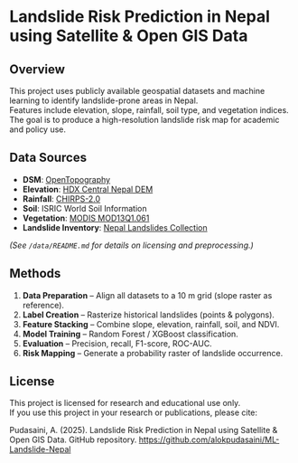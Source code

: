 # Landslide Risk Prediction in Nepal using Satellite & Open GIS Data

## Overview
This project uses publicly available geospatial datasets and machine learning to identify landslide-prone areas in Nepal.  
Features include elevation, slope, rainfall, soil type, and vegetation indices.  
The goal is to produce a high-resolution landslide risk map for academic and policy use.

## Data Sources
- **DSM**: [OpenTopography](https://portal.opentopography.org/)
- **Elevation**: [HDX Central Nepal DEM](https://data.humdata.org/)
- **Rainfall**: [CHIRPS-2.0](https://data.chc.ucsb.edu/products/CHIRPS-2.0/)
- **Soil**: ISRIC World Soil Information
- **Vegetation**: [MODIS MOD13Q1.061](https://lpdaac.usgs.gov/)
- **Landslide Inventory**: [Nepal Landslides Collection](https://umap.openstreetmap.fr/)

*(See `/data/README.md` for details on licensing and preprocessing.)*

## Methods
1. **Data Preparation** – Align all datasets to a 10 m grid (slope raster as reference).
2. **Label Creation** – Rasterize historical landslides (points & polygons).
3. **Feature Stacking** – Combine slope, elevation, rainfall, soil, and NDVI.
4. **Model Training** – Random Forest / XGBoost classification.
5. **Evaluation** – Precision, recall, F1-score, ROC-AUC.
6. **Risk Mapping** – Generate a probability raster of landslide occurrence.

## License
This project is licensed for research and educational use only.  
If you use this project in your research or publications, please cite:

Pudasaini, A. (2025). Landslide Risk Prediction in Nepal using Satellite & Open GIS Data. GitHub repository. https://github.com/alokpudasaini/ML-Landslide-Nepal


